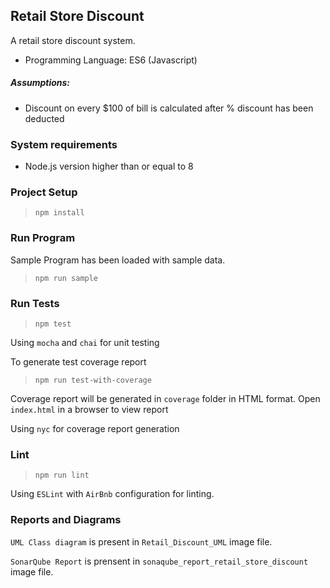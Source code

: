 ## Retail Store Discount

A retail store discount system.

- Programming Language: ES6 (Javascript)

##### Assumptions:

- Discount on every $100 of bill is calculated after % discount has been deducted

### System requirements

- Node.js version higher than or equal to 8

### Project Setup

> `npm install`

### Run Program

Sample Program has been loaded with sample data.

> `npm run sample`

### Run Tests

> `npm test`

Using `mocha` and `chai` for unit testing 

To generate test coverage report
> `npm run test-with-coverage`

Coverage report will be generated in `coverage` folder in HTML format. Open `index.html` in a browser to view report

Using `nyc` for coverage report generation

### Lint 

> `npm run lint`

Using `ESLint` with `AirBnb` configuration for linting.

### Reports and Diagrams

`UML Class diagram` is present in `Retail_Discount_UML` image file.

`SonarQube Report` is prensent in `sonaqube_report_retail_store_discount` image file. 